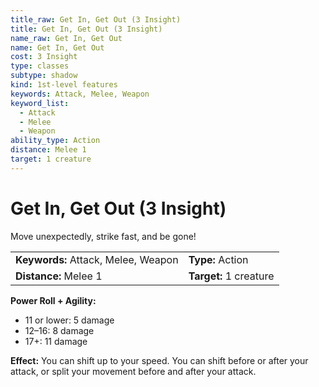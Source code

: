 ```yaml
---
title_raw: Get In, Get Out (3 Insight)
title: Get In, Get Out (3 Insight)
name_raw: Get In, Get Out
name: Get In, Get Out
cost: 3 Insight
type: classes
subtype: shadow
kind: 1st-level features
keywords: Attack, Melee, Weapon
keyword_list:
  - Attack
  - Melee
  - Weapon
ability_type: Action
distance: Melee 1
target: 1 creature
---
```


# Get In, Get Out (3 Insight)

Move unexpectedly, strike fast, and be gone!

|                                     |                        |
| :---------------------------------- | :--------------------- |
| **Keywords:** Attack, Melee, Weapon | **Type:** Action       |
| **Distance:** Melee 1               | **Target:** 1 creature |

**Power Roll + Agility:**

- 11 or lower: 5 damage
- 12–16: 8 damage
- 17+: 11 damage

**Effect:** You can shift up to your speed. You can shift before or after your attack, or split your movement before and after your attack.
